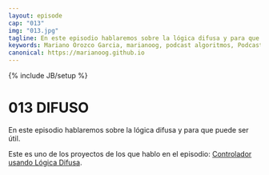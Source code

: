 ```yaml
---
layout: episode
cap: "013"
img: "013.jpg"
tagline: En este episodio hablaremos sobre la lógica difusa y para que puede ser útil.
keywords: Mariano Orozco Garcia, marianoog, podcast algoritmos, PodcastAlgoritmos
canonical: https://marianoog.github.io
---
```

{% include JB/setup %}

# 013 DIFUSO

En este episodio hablaremos sobre la lógica difusa y para que puede ser útil.

Este es uno de los proyectos de los que hablo en el episodio: [Controlador usando Lógica Difusa](https://github.com/MarianoOG/ControladorLogicaDifusa).